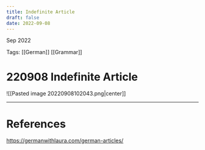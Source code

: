 ```yaml
---
title: Indefinite Article
draft: false
date: 2022-09-08
---
```


Sep 2022
  

Tags: [[German]] [[Grammar]]

# 220908 Indefinite Article
![[Pasted image 20220908102043.png|center]]



---
# References
https://germanwithlaura.com/german-articles/